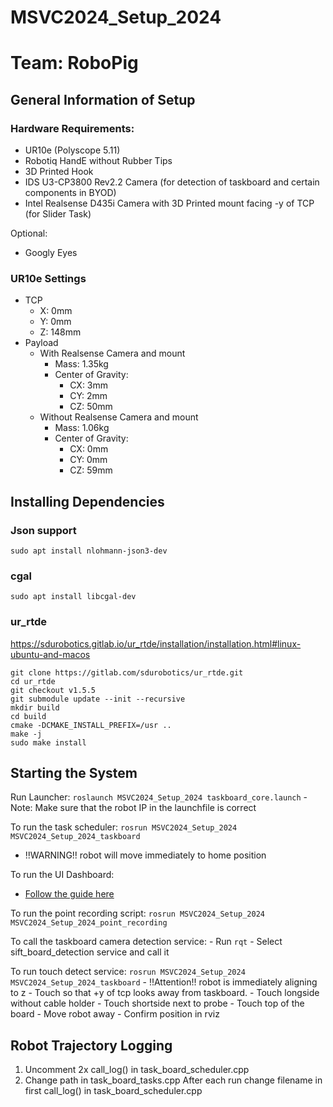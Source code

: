 # MSVC2024_Setup_2024
# Team: RoboPig

## General Information of Setup
### Hardware Requirements:
- UR10e (Polyscope 5.11)
- Robotiq HandE without Rubber Tips
- 3D Printed Hook
- IDS U3-CP3800 Rev2.2 Camera (for detection of taskboard and certain components in BYOD)
- Intel Realsense D435i Camera with 3D Printed mount facing -y of TCP (for Slider Task)

Optional:
- Googly Eyes

### UR10e Settings
- TCP
    - X: 0mm
    - Y: 0mm
    - Z: 148mm
- Payload
    - With Realsense Camera and mount
        - Mass: 1.35kg
        - Center of Gravity: 
            - CX: 3mm
            - CY: 2mm
            - CZ: 50mm
    - Without Realsense Camera and mount
        - Mass: 1.06kg
        - Center of Gravity:
            - CX: 0mm
            - CY: 0mm
            - CZ: 59mm

## Installing Dependencies
### Json support
`sudo apt install nlohmann-json3-dev`
### cgal
`sudo apt install libcgal-dev`
### ur_rtde
https://sdurobotics.gitlab.io/ur_rtde/installation/installation.html#linux-ubuntu-and-macos
```
git clone https://gitlab.com/sdurobotics/ur_rtde.git
cd ur_rtde
git checkout v1.5.5
git submodule update --init --recursive
mkdir build
cd build
cmake -DCMAKE_INSTALL_PREFIX=/usr ..
make -j
sudo make install
```

## Starting the System
Run Launcher: `roslaunch MSVC2024_Setup_2024 taskboard_core.launch`
    - Note: Make sure that the robot IP in the launchfile is correct

To run the task scheduler:
`rosrun MSVC2024_Setup_2024 MSVC2024_Setup_2024_taskboard`
- !!WARNING!! robot will move immediately to home position

To run the UI Dashboard:
- [Follow the guide here](ui/Robothon-UI/README.md)

To run the point recording script:
`rosrun MSVC2024_Setup_2024 MSVC2024_Setup_2024_point_recording`

To call the taskboard camera detection service:
    - Run `rqt`
    - Select sift_board_detection service and call it

To run touch detect service:
`rosrun MSVC2024_Setup_2024 MSVC2024_Setup_2024_taskboard`
    - !!Attention!! robot is immediately aligning to z
    - Touch so that +y of tcp looks away from taskboard.
    - Touch longside without cable holder
    - Touch shortside next to probe
    - Touch top of the board
    - Move robot away
    - Confirm position in rviz


## Robot Trajectory Logging
1. Uncomment 2x call_log() in task_board_scheduler.cpp
2. Change path in task_board_tasks.cpp
After each run change filename in first call_log() in task_board_scheduler.cpp
